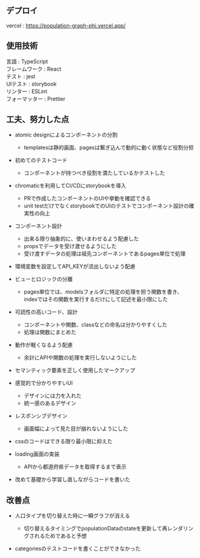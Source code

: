 ## デプロイ
vercel : https://population-graph-phi.vercel.app/
## 使用技術
言語 : TypeScript<br>
フレームワーク : React<br>
テスト : jest<br>
UIテスト : storybook<br>
リンター : ESLint<br>
フォーマッター : Prettier<br>
## 工夫、努力した点
- atomic designによるコンポーネントの分割
  - templatesは静的画面、pagesは繋ぎ込んで動的に動く状態など役割分担
    
- 初めてのテストコード
  - コンポーネントが持つべき役割を満たしているかテストした
    
- chromaticを利用してCI/CDにstorybookを導入
  - PRで作成したコンポーネントのUIや挙動を確認できる
  - unit testだけでなくstorybookでのUIのテストでコンポーネント設計の確実性の向上
    
- コンポーネント設計
  - 出来る限り抽象的に、使いまわせるよう配慮した
  - propsでデータを受け渡せるようにした
  - 受け渡すデータの処理は祖先コンポーネントであるpages単位で処理
    
- 環境変数を設定してAPI_KEYが流出しないよう配慮
  
- ビューとロジックの分離
  - pages単位では、modelsフォルダに特定の処理を担う関数を書き、indexではその関数を実行するだけにして記述を最小限にした
    
- 可読性の高いコード、設計
  - コンポーネントや関数、classなどの命名は分かりやすくした
  - 処理は関数にまとめた
    
- 動作が軽くなるよう配慮
  - 余計にAPIや関数の処理を実行しないようにした

- セマンティック要素を正しく使用したマークアップ

- 感覚的で分かりやすいUI
  - デザインには力を入れた
  - 統一感のあるデザイン

- レスポンシブデザイン
  - 画面幅によって見た目が崩れないようにした

- cssのコードはできる限り最小限に抑えた

- loading画面の実装
  - APIから都道府県データを取得するまで表示

- 改めて基礎から学習し直しながらコードを書いた

## 改善点
- 人口タイプを切り替えた時に一瞬グラフが消える
  - 切り替えるタイミングでpopulationDataのstateを更新して再レンダリングされるためであると予想

- categoriesのテストコードを書くことができなかった
